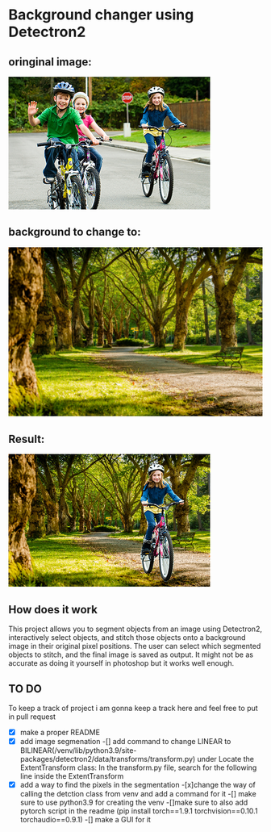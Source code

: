 # Background changer using Detectron2

## oringinal image:

![image](src/image.jpg)

## background to change to:

![background](src/park.jpg)

## Result:

![final](src/stitched_image_on_background.png)

## How does it work

This project allows you to segment objects from an image using Detectron2, interactively select objects, and stitch those objects onto a background image in their original pixel positions. The user can select which segmented objects to stitch, and the final image is saved as output. It might not be as accurate as doing it yourself in photoshop but it works well enough.

## TO DO

To keep a track of project i am gonna keep a track here and feel free to put in pull request



-[x] make a proper README
-[x] add image segmenation
-[] add command to change LINEAR to BILINEAR(/venv/lib/python3.9/site-packages/detectron2/data/transforms/transform.py) under Locate the ExtentTransform class: In the transform.py file, search for the following line inside the ExtentTransform
-[x] add a way to find the pixels in the segmentation
-[x]change the way of calling the detction class from venv and add a command for it
-[] make sure to use python3.9 for creating the venv
-[]make sure to also add pytorch script in the readme (pip install torch==1.9.1 torchvision==0.10.1 torchaudio==0.9.1)
-[] make a GUI for it
